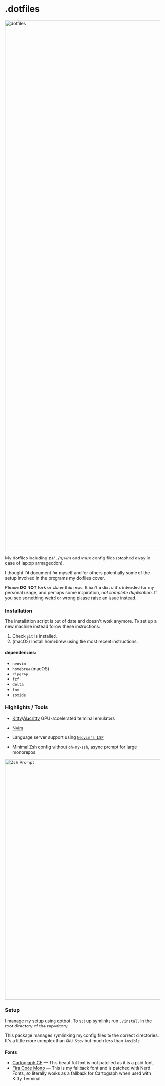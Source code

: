 # .dotfiles

<img width="1728" alt="dotfiles" src="https://user-images.githubusercontent.com/22454918/183880278-d9762976-07a9-457e-8542-d2685a8a26b4.png">

My dotfiles including _zsh_, _(n)vim_ and _tmux_ config files (stashed away in case of laptop armageddon).

I thought I'd document for myself and for others potentially some of the setup
involved in the programs my dotfiles cover.

Please **DO NOT** fork or clone this repo. It isn't a distro it's intended for my personal usage, and perhaps
some inspiration, _not complete duplication_. If you see something weird or wrong please raise an issue instead.

### Installation

The installation script is out of date and doesn't work anymore.
To set up a new machine instead follow these instructions:

1. Check `git` is installed.
2. (macOS) Install homebrew using the most recent instructions.

#### dependencies:

- `neovim`
- `homebrew` (macOS)
- `ripgrep`
- `fzf`
- `delta`
- `fnm`
- `zoxide`

### Highlights / Tools

- [Kitty](https://sw.kovidgoyal.net/kitty/index.html)/[Alacritty](https://github.com/alacritty/alacritty) GPU-accelerated terminal emulators
- [Nvim](https://github.com/neovim/neovim)
- Language server support using [`Neovim's LSP`](https://neovim.io/doc/user/lsp.html)

- Minimal Zsh config without `oh-my-zsh`, async prompt for large monorepos.

<img width="784" alt="Zsh Prompt" src="https://user-images.githubusercontent.com/22454918/168996930-39f226c9-11f0-4586-b3cc-d72d7be8c4d1.png">

### Setup

I manage my setup using [dotbot](https://github.com/anishathalye/dotbot). To set up symlinks run
`./install` in the root directory of the repository

This package manages symlinking my config files to the correct directories.
It's a little more complex than `GNU Stow` but much less than `Ansible`

#### Fonts

- [Cartograph CF](https://connary.com/cartograph.html) — This beautiful font is not patched as it is a paid font.
- [Fira Code Mono](https://github.com/ryanoasis/nerd-fonts/tree/master/patched-fonts/FiraCode) — This is my fallback font and is patched with Nerd Fonts, so literally works as a fallback for Cartograph when used with Kitty Terminal
